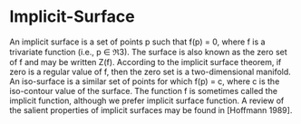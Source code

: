 # Implicit-Surface
An implicit surface is a set of points p such that f(p) = 0, where f is a trivariate function (i.e., p ∈ ℜ3). The surface is also known as the zero set of f and may be written Z(f). According to the implicit surface theorem, if zero is a regular value of f, then the zero set is a two-dimensional manifold. An iso-surface is a similar set of points for which f(p) = c, where c is the iso-contour value of the surface. The function f is sometimes called the implicit function, although we prefer implicit surface function. A review of the salient properties of implicit surfaces may be found in [Hoffmann 1989].
